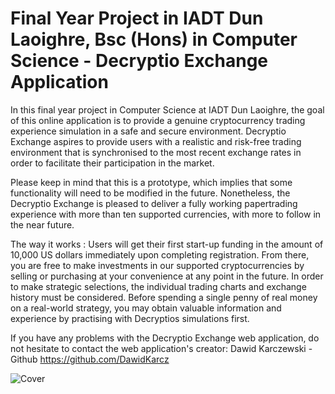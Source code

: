 # Final Year Project in IADT Dun Laoighre, Bsc (Hons) in Computer Science - Decryptio Exchange Application

In this final year project in Computer Science at IADT Dun Laoighre, the goal of this online application is to provide a genuine cryptocurrency trading experience simulation in a safe and secure environment. Decryptio Exchange aspires to provide users with a realistic and risk-free trading environment that is synchronised to the most recent exchange rates in order to facilitate their participation in the market.

Please keep in mind that this is a prototype, which implies that some functionality will need to be modified in the future. Nonetheless, the Decryptio Exchange is pleased to deliver a fully working papertrading experience with more than ten supported currencies, with more to follow in the near future.

The way it works : Users will get their first start-up funding in the amount of 10,000 US dollars immediately upon completing registration. From there, you are free to make investments in our supported cryptocurrencies by selling or purchasing at your convenience at any point in the future. In order to make strategic selections, the individual trading charts and exchange history must be considered. Before spending a single penny of real money on a real-world strategy, you may obtain valuable information and experience by practising with Decryptios simulations first.

If you have any problems with the Decryptio Exchange web application, do not hesitate to contact the web application's creator:
Dawid Karczewski - Github
https://github.com/DawidKarcz

![Cover](https://user-images.githubusercontent.com/48013370/168906883-12ee0f05-d800-46c6-a7fe-d01512f6b982.png)
